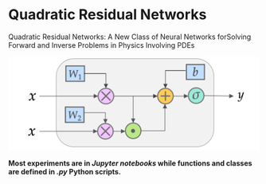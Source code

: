 # Quadratic Residual Networks

Quadratic Residual Networks:  A New Class of Neural Networks forSolving Forward and Inverse Problems in Physics Involving PDEs

![1](./doc/QRes.png)

**Most experiments are in *Jupyter notebooks* while functions and classes are defined in *.py* Python scripts.**
